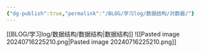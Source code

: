 ```yaml
---
{"dg-publish":true,"permalink":"/BLOG/学习log/数据结构/对数器/"}
---
```


[[BLOG/学习log/数据结构/数据结构\|数据结构]]
![[Pasted image 20240716225210.png\|Pasted image 20240716225210.png]]
